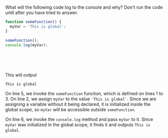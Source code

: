 What will the following code log to the console and why? Don't run the code until after you have tried to answer.

```js
function someFunction() {
  myVar = 'This is global';
}

someFunction();
console.log(myVar);
```

<br>
<br>
<br>

This will output

```
This is global
```

On line 5, we invoke the `someFunction` function, which is defined on lines 1 to 3. On line 2, we assign `myVar` to the value `'This is global'`. Since we are assigning a variable without it being declared, it is initialized inside the global scope, so `myVar` will be accessible outside `someFunction`.

On line 6, we invoke the `console.log` method and pass `myVar` to it. Since `myVar` was initialized in the global scope, it finds it and outputs `This is global`.
